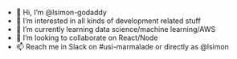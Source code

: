 - 👋 Hi, I’m @lsimon-godaddy
- 👀 I’m interested in all kinds of development related stuff
- 🌱 I’m currently learning data science/machine learning/AWS
- 💞️ I’m looking to collaborate on React/Node
- 📫 Reach me in Slack on #usi-marmalade or directly as @lsimon

<!---
lsimon-godaddy/lsimon-godaddy is a ✨ special ✨ repository because its `README.md` (this file) appears on your GitHub profile.
You can click the Preview link to take a look at your changes.
--->
